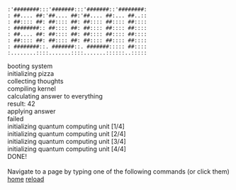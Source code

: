     :'########:::'#######:::'#######::'########:
    : ##.... ##:'##.... ##:'##.... ##:... ##..::
    : ##:::: ##: ##:::: ##: ##:::: ##:::: ##::::
    : ########:: ##:::: ##: ##:::: ##:::: ##::::
    : ##.... ##: ##:::: ##: ##:::: ##:::: ##::::
    : ##:::: ##: ##:::: ##: ##:::: ##:::: ##::::
    : ########::. #######::. #######::::: ##::::
    :........::::.......::::.......::::::..:::::
booting system\
initializing pizza\
collecting thoughts\
compiling kernel\
calculating answer to everything\
result: 42\
applying answer\
<colorred> failed <clear>\
initializing quantum computing unit <colorred>[1/4]<clear>\
initializing quantum computing unit <colorred>[2/4]<clear>\
initializing quantum computing unit <colorred>[3/4]<clear>\
initializing quantum computing unit <colorred>[4/4]<clear>\
<colorblue>DONE!<clear>\
\
<clear>Navigate to a page by typing one of the following commands (or click them)\
[home](/home) [reload](/)
